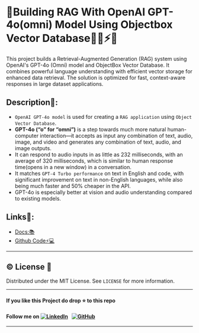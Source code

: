 # 🌟Building RAG With OpenAI GPT-4o(omni) Model Using Objectbox Vector Database💎💫⚡🎯

This project builds a Retrieval-Augmented Generation (RAG) system using OpenAI's GPT-4o (Omni) model and ObjectBox Vector Database. It combines powerful language understanding with efficient vector storage for enhanced data retrieval. The solution is optimized for fast, context-aware responses in large dataset applications.

## Description📝:                                     
- `OpenAI GPT-4o model` is used for creating a `RAG application` using `Object Vector Database`.
- **GPT-4o (“o” for “omni”)** is a step towards much more natural human-computer interaction—it accepts as input any combination of text, audio, image, and video and generates any combination of text, audio, and image outputs.
- It can respond to audio inputs in as little as 232 milliseconds, with an average of 320 milliseconds, which is similar to human response time(opens in a new window) in a conversation.
- It matches `GPT-4 Turbo performance` on text in English and code, with significant improvement on text in non-English languages, while also being much faster and 50% cheaper in the API.
- GPT-4o is especially better at vision and audio understanding compared to existing models.

## Links🔗:
- [Docs:📚](https://docs.objectbox.io/ann-vector-search)
- [Github Code⚡💻](https://github.com/MubasharSiddique/RAG-GPT4o-ObjectBox-VectorDB/blob/main/GPT4o_Lanchain_RAG.ipynb)


 ---
## ©️ License 🪪 

Distributed under the MIT License. See `LICENSE` for more information.

---

#### **If you like this Project do drop ⭐ to this repo**
#### Follow me on [![LinkedIn](https://img.shields.io/badge/linkedin-%230077B5.svg?style=for-the-badge&logo=linkedin&logoColor=white)](https://pk.linkedin.com/in/hm-mubashar) &nbsp; [![GitHub](https://img.shields.io/badge/github-%23121011.svg?style=for-the-badge&logo=github&logoColor=white)](https://github.com/MubasharSiddique)

---
